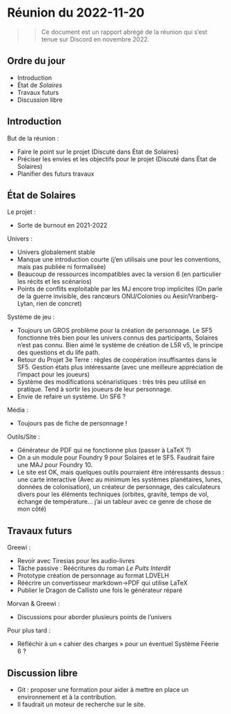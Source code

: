 # Réunion du 2022-11-20

>> Ce document est un rapport abrégé de la réunion qui s’est tenue sur Discord en novembre 2022.

## Ordre du jour

* Introduction
* État de *Solaires*
* Travaux futurs
* Discussion libre

## Introduction

But de la réunion :
* Faire le point sur le projet (Discuté dans État de Solaires)
* Préciser les envies et les objectifs pour le projet (Discuté dans État de Solaires)
* Planifier des futurs travaux

## État de Solaires

Le projet :
* Sorte de burnout en 2021-2022

Univers :
* Univers globalement stable
* Manque une introduction courte (j’en utilisais une pour les conventions, mais pas publiée ni formalisée)
* Beaucoup de ressources incompatibles avec la version 6 (en particulier les récits et les scénarios)
* Points de conflits exploitable par les MJ encore trop implicites (On parle de la guerre invisible, des rancœurs ONU/Colonies ou Aesir/Vranberg-Lytan, rien de concret)

Système de jeu :
* Toujours un GROS problème pour la création de personnage. Le SF5 fonctionne très bien pour les univers connus des participants, Solaires n’est pas connu. Bien aimé le système de création de L5R v5, le principe des questions et du life path.
* Retour du Projet 3e Terre : règles de coopération insuffisantes dans le SF5. Gestion états plus intéressante (avec une meilleure appréciation de l’impact pour les joueurs)
* Système des modifications scénaristiques : très très peu utilisé en pratique. Tend à sortir les joueurs de leur personnage.
* Envie de refaire un système. Un SF6 ?

Média :
* Toujours pas de fiche de personnage !

Outils/Site :
* Générateur de PDF qui ne fonctionne plus (passer à LaTeX ?)
* On a un module pour Foundry 9 pour Solaires et le SF5. Faudrait faire une MAJ pour Foundry 10.
* Le site est OK, mais quelques outils pourraient être intéressants dessus : une carte interactive (Avec au minimum les systèmes planétaires, lunes, données de colonisation), un créateur de personnage, des calculateurs divers pour les éléments techniques (orbites, gravité, temps de vol, échange de température… j’ai un tableur avec ce genre de chose de mon côté)

## Travaux futurs

Greewi :
* Revoir avec Tiresias pour les audio-livres
* Tâche passive : Réécritures du roman *Le Puits Interdit*
* Prototype création de personnage au format LDVELH
* Réécrire un convertisseur markdown->PDF qui utilise LaTeX
* Publier le Dragon de Callisto une fois le générateur réparé

Morvan & Greewi :
* Discussions pour aborder plusieurs points de l’univers

Pour plus tard :
* Réfléchir à un « cahier des charges » pour un éventuel Système Féerie 6 ?

## Discussion libre

* Git : proposer une formation pour aider à mettre en place un environnement et à la contribution.
* Il faudrait un moteur de recherche sur le site.